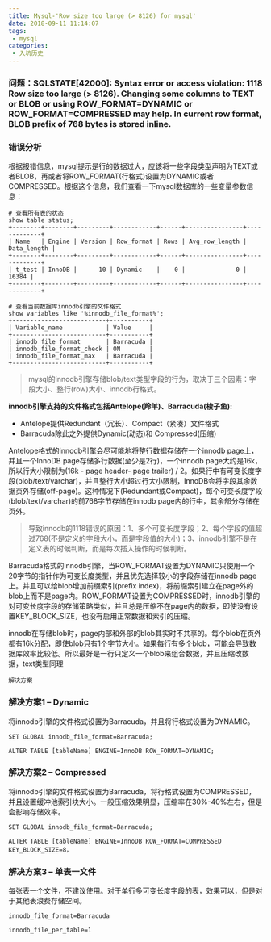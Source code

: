 ```yaml
---
title: Mysql-'Row size too large (> 8126) for mysql'
date: 2018-09-11 11:14:07
tags:
 - mysql
categories:
 - 入坑历史
---
```


### 问题：SQLSTATE[42000]: Syntax error or access violation: 1118 Row size too large (> 8126). Changing some columns to TEXT or BLOB or using ROW_FORMAT=DYNAMIC or ROW_FORMAT=COMPRESSED may help. In current row format, BLOB prefix of 768 bytes is stored inline.

### 错误分析
根据报错信息，mysql提示是行的数据过大，应该将一些字段类型声明为TEXT或者BLOB，再或者将ROW_FORMAT(行格式)设置为DYNAMIC或者COMPRESSED。根据这个信息，我们查看一下mysql数据库的一些变量参数信息：
```
# 查看所有表的状态
show table status;
+--------+--------+---------+------------+------+----------------+-------------+
| Name   | Engine | Version | Row_format | Rows | Avg_row_length | Data_length |
+--------+--------+---------+------------+------+----------------+-------------+
| t_test | InnoDB |      10 | Dynamic    |    0 |              0 |       16384 |
+--------+--------+---------+------------+------+----------------+-------------+

# 查看当前数据库innodb引擎的文件格式
show variables like '%innodb_file_format%';
+--------------------------+-----------+
| Variable_name            | Value     |
+--------------------------+-----------+
| innodb_file_format       | Barracuda |
| innodb_file_format_check | ON        |
| innodb_file_format_max   | Barracuda |
+--------------------------+-----------+
```
<!--more-->
> mysql的innodb引擎存储blob/text类型字段的行为，取决于三个因素：字段大小、整行(row)大小、innodb行格式。


**innodb引擎支持的文件格式包括Antelope(羚羊)、Barracuda(梭子鱼):**
  - Antelope提供Redundant（冗长）、Compact（紧凑）文件格式
  - Barracuda除此之外提供Dynamic(动态)和 Compressed(压缩)
  
Antelope格式的innodb引擎会尽可能地将整行数据存储在一个innodb page上，并且一个InnoDB page存储多行数据(至少是2行)，一个innodb page大约是16k，所以行大小限制为(16k - page header- page trailer) / 2。如果行中有可变长度字段(blob/text/varchar)，并且整行大小超过行大小限制，InnoDB会将字段其余数据页外存储(off-page)。这种情况下(Redundant或Compact)，每个可变长度字段(blob/text/varchar)的前768字节存储在innodb page内的行中，其余部分存储在页外。

> 导致innodb的1118错误的原因：1、多个可变长度字段；2、每个字段的值超过768(不是定义的字段大小，而是字段值的大小)；3、innodb引擎不是在定义表的时候判断，而是每次插入操作的时候判断。

Barracuda格式的innodb引擎，当ROW_FORMAT设置为DYNAMIC只使用一个20字节的指针作为可变长度类型，并且优先选择较小的字段存储在innodb page上。并且可以给blob增加前缀索引(prefix index)，将前缀索引建立在page外的blob上而不是page内。ROW_FORMAT设置为COMPRESSED时，innodb引擎的对可变长度字段的存储策略类似，并且总是压缩不在page内的数据，即使没有设置KEY_BLOCK_SIZE，也没有启用正常数据和索引的压缩。

innodb在存储blob时，page内部和外部的blob其实时不共享的。每个blob在页外都有16k分配，即使blob只有1个字节大小。如果每行有多个blob，可能会导致数据库效率比较低。所以最好是一行只定义一个blob来组合数据，并且压缩改数据，text类型同理

`解决方案`

### 解决方案1 – Dynamic
将innodb引擎的文件格式设置为Barracuda，并且将行格式设置为DYNAMIC。

```
SET GLOBAL innodb_file_format=Barracuda;

ALTER TABLE [tableName] ENGINE=InnoDB ROW_FORMAT=DYNAMIC;

```


### 解决方案2 – Compressed
将innodb引擎的文件格式设置为Barracuda，将行格式设置为COMPRESSED，并且设置缓冲池索引块大小。一般压缩效果明显，压缩率在30%-40%左右，但是会影响存储效率。

```
SET GLOBAL innodb_file_format=Barracuda;

ALTER TABLE [tableName] ENGINE=InnoDB ROW_FORMAT=COMPRESSED KEY_BLOCK_SIZE=8，

```

### 解决方案3 – 单表一文件
每张表一个文件，不建议使用。对于单行多可变长度字段的表，效果可以，但是对于其他表浪费存储空间。
```
innodb_file_format=Barracuda

innodb_file_per_table=1
```